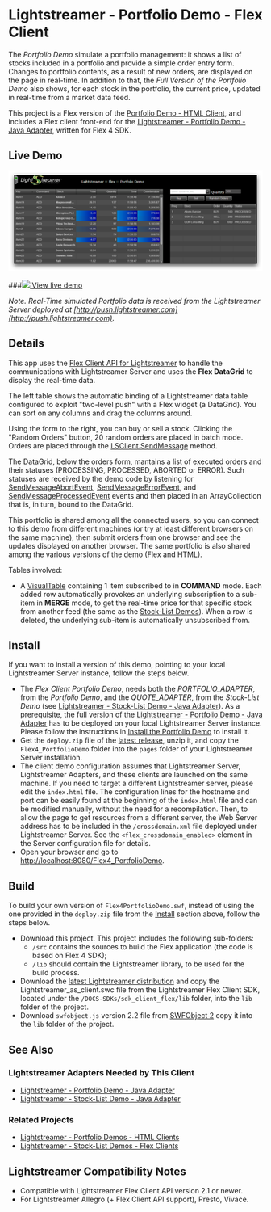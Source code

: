 # Lightstreamer - Portfolio Demo - Flex Client #

<!-- START DESCRIPTION lightstreamer-example-portfolio-client-flex -->
The *Portfolio Demo* simulate a portfolio management: it shows a list of stocks included in a portfolio and provide a simple order entry form. Changes to portfolio contents, as a result of new orders, are displayed on the page in real-time. In addition to that, the *Full Version of the Portfolio Demo* also shows, for each stock in the portfolio, the current price, updated in real-time from a market data feed.

This project is a Flex version of the [Portfolio Demo - HTML Client](https://github.com/Lightstreamer/Lightstreamer-example-Portfolio-client-javascript#portfolio-demo---html-client), and includes a Flex client front-end for the [Lightstreamer - Portfolio Demo - Java Adapter](https://github.com/Lightstreamer/Lightstreamer-example-Portfolio-adapter-java), written for Flex 4 SDK.

## Live Demo

[![screenshot](screen_flexportfolio_large.png)](http://demos.lightstreamer.com/Flex_PortfolioDemo)

###[![](http://demos.lightstreamer.com/site/img/play.png) View live demo](http://demos.lightstreamer.com/Flex_PortfolioDemo)

*Note. Real-Time simulated Portfolio data is received from the Lightstreamer Server deployed at [http://push.lightstreamer.com](http://push.lightstreamer.com).*

## Details

This app uses the [Flex Client API for Lightstreamer](http://www.lightstreamer.com/docs/client_flex_api/index.html) to handle the communications with Lightstreamer Server and uses the **Flex DataGrid** to display the real-time data.

The left table shows the automatic binding of a Lightstreamer data table configured to exploit "two-level push" with a Flex widget (a DataGrid). You can sort on any columns and drag the columns around.

Using the form to the right, you can buy or sell a stock.
Clicking the "Random Orders" button, 20 random orders are placed in batch mode. Orders are placed through the [LSClient.SendMessage](http://www.lightstreamer.com/docs/client_flex_asdoc/com/lightstreamer/as_client/LSClient.html#sendMessage()) method.

The DataGrid, below the orders form, mantains a list of executed orders and their statuses (PROCESSING, PROCESSED, ABORTED or ERROR). Such statuses are received by the demo code by listening for [SendMessageAbortEvent](http://www.lightstreamer.com/docs/client_flex_asdoc/com/lightstreamer/as_client/events/SendMessageAbortEvent.html), [SendMessageErrorEvent](http://www.lightstreamer.com/docs/client_flex_asdoc/com/lightstreamer/as_client/events/SendMessageErrorEvent.html), and [SendMessageProcessedEvent](http://www.lightstreamer.com/docs/client_flex_asdoc/com/lightstreamer/as_client/events/SendMessageProcessedEvent.html) events and then placed in an ArrayCollection that is, in turn, bound to the DataGrid.<br>

This portfolio is shared among all the connected users, so you can connect to this demo from different machines (or try at least different browsers on the same machine), then submit orders from one browser and see the updates displayed on another browser. The same portfolio is also shared among the various versions of the demo (Flex and HTML).

Tables involved:
* A [VisualTable](http://www.lightstreamer.com/docs/client_flex_asdoc/com/lightstreamer/as_client/VisualTable.html) containing 1 item subscribed to in <b>COMMAND</b> mode. Each added row automatically provokes an underlying subscription to a sub-item in <b>MERGE</b> mode, to get the real-time price for that specific stock from another feed (the same as the [Stock-List Demos](https://github.com/Lightstreamer/Lightstreamer-example-Stocklist-client-javascript)). When a row is deleted, the underlying sub-item is automatically unsubscribed from.

<!-- END DESCRIPTION lightstreamer-example-portfolio-client-flex -->
## Install
If you want to install a version of this demo, pointing to your local Lightstreamer Server instance, follow the steps below.

* The *Flex Client Portfolio Demo*, needs both the *PORTFOLIO_ADAPTER*, from the *Portfolio Demo*, and the *QUOTE_ADAPTER*, from the *Stock-List Demo* (see [Lightstreamer - Stock-List Demo - Java Adapter](https://github.com/Lightstreamer/Lightstreamer-example-StockList-adapter-java)). As a prerequisite, the full version of the [Lightstreamer - Portfolio Demo - Java Adapter](https://github.com/Lightstreamer/Lightstreamer-example-Portfolio-adapter-java) has to be deployed on your local Lightstreamer Server instance. Please follow the instructions in [Install the Portfolio Demo](https://github.com/Lightstreamer/Lightstreamer-example-Portfolio-adapter-java#install-the-portfolio-demo) to install it.
* Get the `deploy.zip` file of the [latest release](https://github.com/Lightstreamer/Lightstreamer-example-Portfolio-client-flex/releases), unzip it, and copy the `Flex4_PortfolioDemo` folder into the `pages` folder of your Lightstreamer Server installation.
* The client demo configuration assumes that Lightstreamer Server, Lightstreamer Adapters, and these clients are launched on the same machine. If you need to target a different Lightstreamer server, please edit the `index.html` file.
The configuration lines for the hostname and port can be easily found at the beginning of the `index.html` file and can be modified manually, without the need for a recompilation. Then, to allow the page to get resources from a different server, the Web Server address has to be included in the `/crossdomain.xml` file deployed under Lightstreamer Server. See the `<flex_crossdomain_enabled>` element in the Server configuration file for details.
* Open your browser and go to [http://localhost:8080/Flex4_PortfolioDemo](http://localhost:8080/Flex4_PortfolioDemo).

## Build 
To build your own version of `Flex4PortfolioDemo.swf`, instead of using the one provided in the `deploy.zip` file from the [Install](https://github.com/Lightstreamer/Lightstreamer-example-Portfolio-client-flex#install) section above, follow the steps below.

* Download this project. This project includes the following sub-folders:
    * `/src` contains the sources to build the Flex application (the code is based on Flex 4 SDK);
    * `/lib` should contain the Lightstreamer library, to be used for the build process.
* Download the [latest Lightstreamer distribution](http://www.lightstreamer.com/download) and copy the Lightstreamer_as_client.swc file from the Lightstreamer Flex Client SDK, located under the `/DOCS-SDKs/sdk_client_flex/lib` folder, into the `lib` folder of the project.
* Download `swfobject.js` version 2.2 file from [SWFObject 2](http://code.google.com/p/swfobject/downloads/list) copy it into the `lib` folder of the project.

## See Also

### Lightstreamer Adapters Needed by This Client

<!-- START RELATED_ENTRIES -->
* [Lightstreamer - Portfolio Demo - Java Adapter](https://github.com/Lightstreamer/Lightstreamer-example-Portfolio-adapter-java)
* [Lightstreamer - Stock-List Demo - Java Adapter](https://github.com/Lightstreamer/Lightstreamer-example-Stocklist-adapter-java)

<!-- END RELATED_ENTRIES -->

### Related Projects

* [Lightstreamer - Portfolio Demos - HTML Clients](https://github.com/Lightstreamer/Lightstreamer-example-Portfolio-client-javascript)
* [Lightstreamer - Stock-List Demos - Flex Clients](https://github.com/Lightstreamer/Lightstreamer-example-StockList-client-flex)

## Lightstreamer Compatibility Notes

- Compatible with Lightstreamer Flex Client API version 2.1 or newer.
- For Lightstreamer Allegro (+ Flex Client API support), Presto, Vivace.
